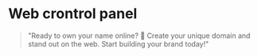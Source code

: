 # Web crontrol panel
> "Ready to own your name online? 🚀 Create your unique domain and stand out on the web. Start building your brand today!"
